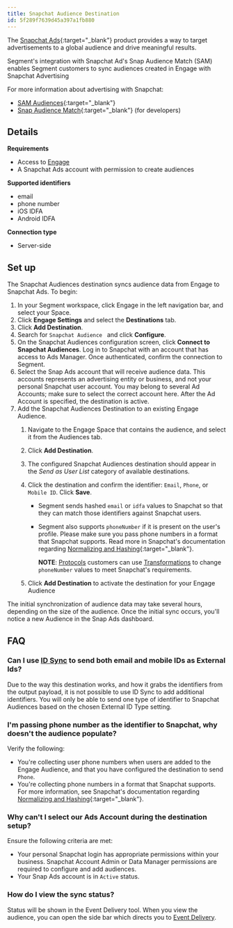 ```yaml
---
title: Snapchat Audience Destination
id: 5f289f7639d45a397a1fb880
---
```

The [Snapchat Ads](https://forbusiness.snapchat.com/advertising/targeting){:target="_blank"} product provides a way to target advertisements to a global audience and drive meaningful results.

Segment's integration with Snapchat Ad's Snap Audience Match (SAM) enables Segment customers to sync audiences created in Engage with Snapchat Advertising

For more information about advertising with Snapchat:
- [SAM Audiences](https://businesshelp.snapchat.com/s/article/create-sam-audience?language=en_US){:target="_blank"}
- [Snap Audience Match](https://developers.snapchat.com/api/docs/#create-an-audience-segment){:target="_blank"} (for developers)

## Details

**Requirements**
- Access to [Engage](/docs/engage)
- A Snapchat Ads account with permission to create audiences

**Supported identifiers**
- email
- phone number
- iOS IDFA
- Android IDFA

**Connection type**
- Server-side

## Set up
The Snapchat Audiences destination syncs audience data from Engage to Snapchat Ads. To begin:

1. In your Segment workspace, click Engage in the left navigation bar, and select your Space.
2. Click **Engage Settings** and select the **Destinations** tab.
3. Click **Add Destination**.
2. Search for `Snapchat Audience ` and click **Configure**.
3. On the Snapchat Audiences configuration screen, click **Connect to Snapchat Audiences**. Log in to Snapchat with an account that has access to Ads Manager. Once authenticated, confirm the connection to Segment.
4. Select the Snap Ads account that will receive audience data. This accounts represents an advertising entity or business, and not your personal Snapchat user account. You may belong to several Ad Accounts; make sure to select the correct account here. After the Ad Account is specified, the destination is active.
5. Add the Snapchat Audiences Destination to an existing Engage Audience.
   1. Navigate to the Engage Space that contains the audience, and select it from the Audiences tab.
   2. Click **Add Destination**.
   3. The configured Snapchat Audiences destination should appear in the *Send as User List* category of available destinations.
   4. Click the destination and confirm the identifier: `Email`, `Phone`, or `Mobile ID`. Click **Save**.

      - Segment sends hashed `email` or `idfa` values to Snapchat so that they can match those identifiers against Snapchat users.
      - Segment also supports `phoneNumber` if it is present on the user's profile. Please make sure you pass phone numbers in a format that Snapchat supports. Read more in Snapchat's documentation regarding [Normalizing and Hashing](https://developers.snapchat.com/api/docs/#normalizing-hashing){:target="_blank"}.

         **NOTE**: [Protocols](/docs/protocols) customers can use [Transformations](/docs/protocols/transform/) to change `phoneNumber` values to meet Snapchat's requirements.

   5. Click **Add Destination** to activate the destination for your Engage Audience

The initial synchronization of audience data may take several hours, depending on the size of the audience. Once the initial sync occurs, you'll notice a new Audience in the Snap Ads dashboard.

## FAQ

### Can I use [ID Sync](/docs/engage/trait-activation/id-sync/) to send both email and mobile IDs as External Ids?
Due to the way this destination works, and how it grabs the identifiers from the output payload, it is not possible to use ID Sync to add additional identifiers. You will only be able to send one type of identifier to Snapchat Audiences based on the chosen External ID Type setting.

### I'm passing phone number as the identifier to Snapchat, why doesn't the audience populate?

Verify the following:
- You're collecting user phone numbers when users are added to the Engage Audience, and that you have configured the destination to send `Phone`.
- You're collecting phone numbers in a format that Snapchat supports. For more information, see Snapchat's documentation regarding [Normalizing and Hashing](https://developers.snapchat.com/api/docs/#normalizing-hashing){:target="_blank"}.

### Why can't I select our Ads Account during the destination setup?

Ensure the following criteria are met:

- Your personal Snapchat login has appropriate permissions within your business. Snapchat Account Admin or Data Manager permissions are required to configure and add audiences.
- Your Snap Ads account is in `Active` status.

### How do I view the sync status?

Status will be shown in the Event Delivery tool. When you view the audience, you can open the side bar which directs you  to [Event Delivery](/docs/getting-started/06-testing-debugging/#event-delivery).

